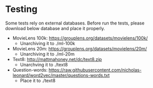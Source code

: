 # Testing
Some tests rely on external databases. Before run the tests, please download below database and place it properly.
  - MovieLens 100k: https://grouplens.org/datasets/movielens/100k/
    - Unarchiving it to ./ml-100k
  - MovieLens 20m: https://grouplens.org/datasets/movielens/20m/
    - Unarchiving it to ./ml-20m
  - Text8: http://mattmahoney.net/dc/text8.zip
    - Unarchving it to ./text8
  - Question-words: https://raw.githubusercontent.com/nicholas-leonard/word2vec/master/questions-words.txt
    - Place it to ./text8
